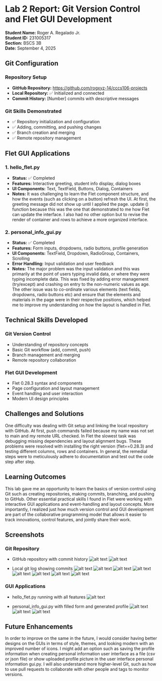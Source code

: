 # Lab 2 Report: Git Version Control and Flet GUI Development

**Student Name:** Roger A. Regalado Jr.\
**Student ID:** 231005317\
**Section:** BSCS 3B\
**Date:** September 4, 2025

## Git Configuration

### Repository Setup
- **GitHub Repository:** https://github.com/rogxyz-14/cccs106-projects
- **Local Repository:** ✅ Initialized and connected
- **Commit History:** [Number] commits with descriptive messages

### Git Skills Demonstrated
- ✅ Repository initialization and configuration
- ✅ Adding, committing, and pushing changes
- ✅ Branch creation and merging
- ✅ Remote repository management

## Flet GUI Applications

### 1. hello_flet.py
- **Status:** ✅ Completed
- **Features:** Interactive greeting, student info display, dialog boxes
- **UI Components:** Text, TextField, Buttons, Dialog, Containers
- **Notes:** It was challenging to learn the Flet component structure, and how the events (such as clicking on a button) refresh the UI. At first, the greeting message did not show up until I applied the page. update () function because this was the one that demonstrated to me how Flet can update the interface. I also had no other option but to revise the render of container and rows to achieve a more organized interface.

### 2. personal_info_gui.py
- **Status:** ✅ Completed
- **Features:** Form inputs, dropdowns, radio buttons, profile generation
- **UI Components:** TextField, Dropdown, RadioGroup, Containers, Scrolling
- **Error Handling:** Input validation and user feedback
- **Notes:** The major problem was the input validation and this was primarily at the point of users typing invalid data, or where they were typing incomplete data. This was fixed by adding error management (try/except) and crashing on entry to the non-numeric values as age. The other issue was to co-ordinate various elements (text fields, dropdowns, radio buttons etc) and ensure that the elements and materials in the page were in their respective positions, which helped me to improve my understanding on how the layout is handled in Flet.

## Technical Skills Developed

### Git Version Control
- Understanding of repository concepts
- Basic Git workflow (add, commit, push)
- Branch management and merging
- Remote repository collaboration

### Flet GUI Development
- Flet 0.28.3 syntax and components
- Page configuration and layout management
- Event handling and user interaction
- Modern UI design principles

## Challenges and Solutions

One difficulty was dealing with Git setup and linking the local repository with GitHub. At first, push commands failed because my name was not set to main and my remote URL checked. In Flet the slowest task was debugging missing dependencies and layout alignment bugs. These problems were resolved with installing the right version (flet==0.28.3) and testing different columns, rows and containers. In general, the remedial steps were to meticulously adhere to documentation and test out the code step after step.

## Learning Outcomes

This lab gave me an opportunity to learn the basics of version control using Git such as creating repositories, making commits, branching, and pushing to GitHub. Other essential practical skills I found in Flet were working with interactive GUI applications and event-handling and layout concepts. More importantly, I realized just how much version control and GUI development are part of the collaborative programming model that allows it easier to track innovations, control features, and jointly share their work.

## Screenshots

### Git Repository
- GitHub repository with commit history
![alt text](lab2_screenshots/commit_history_1.png)
![alt text](lab2_screenshots/commit_history_2.png)

- Local git log showing commits
![alt text](lab2_screenshots/git_log_commit_1.png)
![alt text](lab2_screenshots/git_log_commit_2.png)
![alt text](lab2_screenshots/git_log_commit_3.png)
![alt text](lab2_screenshots/git_log_commit_4.png)
![alt text](lab2_screenshots/git_log_commit_5.png)
![alt text](lab2_screenshots/git_log_commit_6.png)
![alt text](lab2_screenshots/git_log_commit_7.png)
![alt text](lab2_screenshots/git_log_commit_8.png)


### GUI Applications
- hello_flet.py running with all features
![alt text](lab2_screenshots/hello_flet.png)

- personal_info_gui.py with filled form and generated profile
![alt text](lab2_screenshots/personal_info_gui_1.png)
![alt text](lab2_screenshots/personal_info_gui_2.png)
![alt text](lab2_screenshots/personal_info_gui_3.png)


## Future Enhancements

In order to improve on the same in the future, I would consider having better designs on the GUIs in terms of style, themes, and looking modern with an improved number of icons. I might add an option such as saving the profile information when creating personal information user interface as a file (csv or json file) or show uploaded profile picture in the user interface personal information gui.py. I will also understand more higher-level Git, such as how to use pull requests to collaborate with other people and tags to monitor versions.